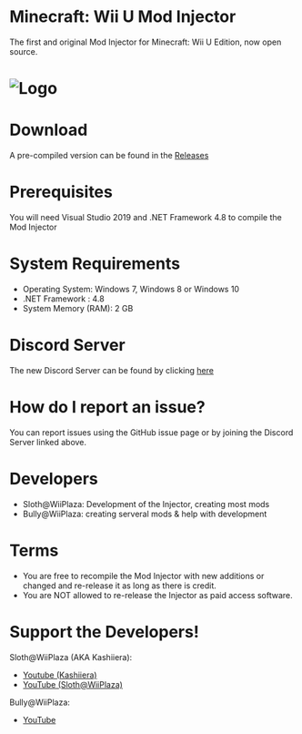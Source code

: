 # Minecraft: Wii U Mod Injector
The first and original Mod Injector for Minecraft: Wii U Edition, now open source.
# ![Logo](Minecraft%20Wii%20U%20Mod%20Injector/Icon.ico)

# Download
A pre-compiled version can be found in the [Releases](https://github.com/Kashiiera/Minecraft-Wii-U-Mod-Injector/releases)

# Prerequisites 
You will need Visual Studio 2019 and .NET Framework 4.8 to compile the Mod Injector

# System Requirements
* Operating System: Windows 7, Windows 8 or Windows 10
* .NET Framework : 4.8
* System Memory (RAM): 2 GB

# Discord Server
The new Discord Server can be found by clicking [here](https://discord.gg/jrzZWaDc7a)

# How do I report an issue?
You can report issues using the GitHub issue page or by joining the Discord Server linked above.

# Developers
* Sloth@WiiPlaza: Development of the Injector, creating most mods
* Bully@WiiPlaza: creating serveral mods & help with development

# Terms
* You are free to recompile the Mod Injector with new additions or changed and re-release it as long as there is credit.
* You are NOT allowed to re-release the Injector as paid access software.

# Support the Developers!

Sloth@WiiPlaza (AKA Kashiiera):
* [Youtube (Kashiiera)](https://www.youtube.com/channel/UCoW_EFIY3kskjV2howbuXvw)
* [YouTube (Sloth@WiiPlaza)](https://www.youtube.com/SlothWiiPlaza)

Bully@WiiPlaza:
* [YouTube](https://www.youtube.com/BullyWiiPlaza)
